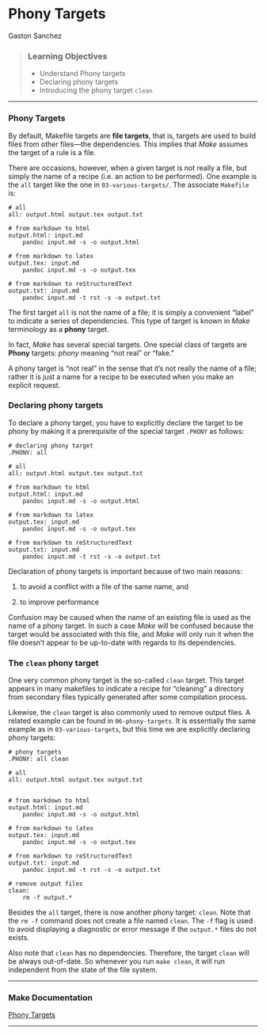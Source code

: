 Phony Targets
================
Gaston Sanchez

> ### Learning Objectives
> 
>   - Understand Phony targets
>   - Declaring phony targets
>   - Introducing the phony target `clean`

-----

### Phony Targets

By default, Makefile targets are **file targets**, that is, targets are
used to build files from other files—the dependencies. This implies that
*Make* assumes the target of a rule is a file.

There are occasions, however, when a given target is not really a file,
but simply the name of a recipe (i.e. an action to be performed). One
example is the `all` target like the one in `03-various-targets/`. The
associate `Makefile` is:

``` make
# all
all: output.html output.tex output.txt

# from markdown to html
output.html: input.md
    pandoc input.md -s -o output.html

# from markdown to latex
output.tex: input.md
    pandoc input.md -s -o output.tex

# from markdown to reStructuredText
output.txt: input.md
    pandoc input.md -t rst -s -o output.txt
```

The first target `all` is not the name of a file; it is simply a
convenient “label” to indicate a series of dependencies. This type of
target is known in *Make* terminology as a **phony** target.

In fact, *Make* has several special targets. One special class of
targets are **Phony** targets: *phony* meaning “not real” or “fake.”

A phony target is “not real” in the sense that it’s not really the name
of a file; rather it is just a name for a recipe to be executed when you
make an explicit request.

### Declaring phony targets

To declare a phony target, you have to explicitly declare the target to
be phony by making it a prerequisite of the special target `.PHONY` as
follows:

``` make
# declaring phony target
.PHONY: all

# all
all: output.html output.tex output.txt

# from markdown to html
output.html: input.md
    pandoc input.md -s -o output.html

# from markdown to latex
output.tex: input.md
    pandoc input.md -s -o output.tex

# from markdown to reStructuredText
output.txt: input.md
    pandoc input.md -t rst -s -o output.txt
```

Declaration of phony targets is important because of two main reasons:

1.  to avoid a conflict with a file of the same name, and

2.  to improve performance

Confusion may be caused when the name of an existing file is used as the
name of a phony target. In such a case *Make* will be confused because
the target would be associated with this file, and *Make* will only run
it when the file doesn’t appear to be up-to-date with regards to its
dependencies.

### The `clean` phony target

One very common phony target is the so-called `clean` target. This
target appears in many makefiles to indicate a recipe for “cleaning” a
directory from secondary files typically generated after some
compilation process.

Likewise, the `clean` target is also commonly used to remove output
files. A related example can be found in `06-phony-targets`. It is
essentially the same example as in `03-various-targets`, but this time
we are explicitly declaring phony targets:

``` make
# phony targets
.PHONY: all clean

# all
all: output.html output.tex output.txt


# from markdown to html
output.html: input.md
    pandoc input.md -s -o output.html

# from markdown to latex
output.tex: input.md
    pandoc input.md -s -o output.tex

# from markdown to reStructuredText
output.txt: input.md
    pandoc input.md -t rst -s -o output.txt

# remove output files
clean:
    rm -f output.*
```

Besides the `all` target, there is now another phony target: `clean`.
Note that the `rm -f` command does not create a file named `clean`. The
`-f` flag is used to avoid displaying a diagnostic or error message if
the `output.*` files do not exists.

Also note that `clean` has no dependencies. Therefore, the target
`clean` will be always out-of-date. So whenever you run `make clean`, it
will run independent from the state of the file system.

-----

### Make Documentation

[Phony
Targets](https://www.gnu.org/software/make/manual/html_node/Phony-Targets.html#Phony-Targets)

-----

